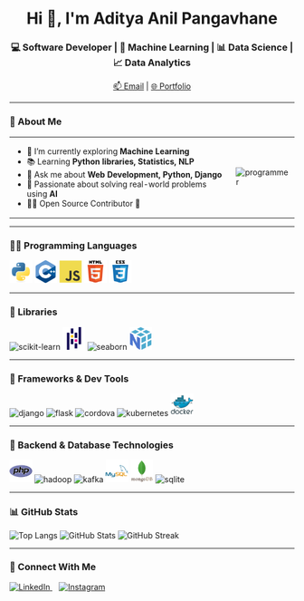 <h1 align="center">Hi 👋, I'm Aditya Anil Pangavhane</h1>
<h3 align="center">💻 Software Developer | 🤖 Machine Learning | 📊 Data Science | 📈 Data Analytics</h3>

<p align="center">
  <a href="mailto:adityapangavhane18@gmail.com">📫 Email</a> |
  <a href="https://adityapangavhaneportfolio.netlify.app/" target="_blank">🌐 Portfolio</a>
</p>

---

### 🚀 About Me

<table>
  <tr>
    <td>
      <ul>
        <li>🧠 I’m currently exploring <strong>Machine Learning</strong></li>
        <li>📚 Learning <strong>Python libraries, Statistics, NLP</strong></li>
        <li>💬 Ask me about <strong>Web Development, Python, Django</strong></li>
        <li>🎯 Passionate about solving real-world problems using <strong>AI</strong></li>
        <li>🙋‍♂️ Open Source Contributor 🤝</li>
      </ul>
    </td>
    <td>
      <img src="https://cdn.dribbble.com/users/1162077/screenshots/3848914/programmer.gif" alt="programmer" width="300">
    </td>
  </tr>
</table>



---

### 🧑‍💻 Programming Languages

<p align="left">
  <img src="https://raw.githubusercontent.com/devicons/devicon/master/icons/python/python-original.svg" alt="python" width="40"/>
  <img src="https://raw.githubusercontent.com/devicons/devicon/master/icons/cplusplus/cplusplus-original.svg" alt="cplusplus" width="40"/>
  <img src="https://raw.githubusercontent.com/devicons/devicon/master/icons/javascript/javascript-original.svg" alt="javascript" width="40"/>
  <img src="https://raw.githubusercontent.com/devicons/devicon/master/icons/html5/html5-original-wordmark.svg" alt="html5" width="40"/>
  <img src="https://raw.githubusercontent.com/devicons/devicon/master/icons/css3/css3-original-wordmark.svg" alt="css3" width="40"/>
</p>

---

### 🤖 Libraries

<p align="left">
  <img src="https://upload.wikimedia.org/wikipedia/commons/0/05/Scikit_learn_logo_small.svg" alt="scikit-learn" width="40"/>
  <img src="https://raw.githubusercontent.com/devicons/devicon/master/icons/pandas/pandas-original.svg" alt="pandas" width="40"/>
  <img src="https://seaborn.pydata.org/_images/logo-mark-lightbg.svg" alt="seaborn" width="40"/>
  <img src="https://raw.githubusercontent.com/devicons/devicon/master/icons/numpy/numpy-original.svg" alt="numpy" width="40"/>
</p>

---

### 🧱 Frameworks & Dev Tools

<p align="left">
  <img src="https://cdn.worldvectorlogo.com/logos/django.svg" alt="django" width="40"/>
  <img src="https://cdn.jsdelivr.net/gh/devicons/devicon/icons/flask/flask-original.svg" alt="flask" width="40"/>
  <img src="https://www.vectorlogo.zone/logos/apache_cordova/apache_cordova-icon.svg" alt="cordova" width="40"/>
  <img src="https://www.vectorlogo.zone/logos/kubernetes/kubernetes-icon.svg" alt="kubernetes" width="40"/>
  <img src="https://raw.githubusercontent.com/devicons/devicon/master/icons/docker/docker-original-wordmark.svg" alt="docker" width="40"/>
</p>

---

### 💾 Backend & Database Technologies

<p align="left">
  <img src="https://raw.githubusercontent.com/devicons/devicon/master/icons/php/php-original.svg" alt="php" width="40"/>
  <img src="https://www.vectorlogo.zone/logos/apache_hadoop/apache_hadoop-icon.svg" alt="hadoop" width="40"/>
  <img src="https://www.vectorlogo.zone/logos/apache_kafka/apache_kafka-icon.svg" alt="kafka" width="40"/>
  <img src="https://raw.githubusercontent.com/devicons/devicon/master/icons/mysql/mysql-original-wordmark.svg" alt="mysql" width="40"/>
  <img src="https://raw.githubusercontent.com/devicons/devicon/master/icons/mongodb/mongodb-original-wordmark.svg" alt="mongodb" width="40"/>
  <img src="https://www.vectorlogo.zone/logos/sqlite/sqlite-icon.svg" alt="sqlite" width="40"/>
</p>

---

### 📊 GitHub Stats

<p align="left">
  <img src="https://github-readme-stats.vercel.app/api/top-langs/?username=adityapangavhane18&layout=compact&theme=radical" alt="Top Langs"/>
  <img src="https://github-readme-stats.vercel.app/api?username=adityapangavhane18&show_icons=true&theme=radical" alt="GitHub Stats"/>
  <img src="https://github-readme-streak-stats.herokuapp.com/?user=adityapangavhane18&theme=radical" alt="GitHub Streak"/>
</p>

---

### 🔗 Connect With Me

<p align="left">
  <a href="https://linkedin.com/in/aditya-pangavhane-803481217" target="_blank">
    <img src="https://cdn.jsdelivr.net/gh/devicons/devicon/icons/linkedin/linkedin-original.svg" alt="LinkedIn" width="40"/>
  </a>
  &nbsp;&nbsp;
  <a href="https://www.instagram.com/_aditya_pangavhane?igsh=MXJtdzl0anNjeHZwYw==" target="_blank">
    <img src="https://cdn-icons-png.flaticon.com/512/174/174855.png" alt="Instagram" width="40"/>
  </a>
</p>
